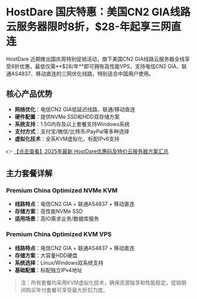 # HostDare 国庆特惠：美国CN2 GIA线路云服务器限时8折，$28-年起享三网直连

HostDare 近期推出国庆周特别促销活动，旗下美国CN2 GIA线路云服务器全线享受8折优惠。最低仅需**$28/年**即可拥有高性能VPS，支持电信CN2 GIA、联通AS4837、移动直连的三网优化线路，特别适合中国用户使用。

## 核心产品优势
- **网络优化**：电信CN2 GIA低延迟线路，联通/移动直连
- **硬件配置**：提供NVMe SSD和HDD双存储方案
- **系统支持**：1.5G内存及以上套餐支持Windows系统
- **支付方式**：支付宝/微信/比特币/PayPal等多种选择
- **虚拟化技术**：全系KVM虚拟化，标配IPv6支持

👉 [【点击查看】2025年最新 HostDare优惠码及特价云服务器方案汇总](https://bit.ly/hostdare)

## 主力套餐详解

### Premium China Optimized NVMe KVM
- **线路特点**：电信CN2 GIA + 联通AS4837 + 移动直连
- **存储方案**：高性能NVMe SSD
- **适用场景**：高IO需求业务/数据库服务

### Premium China Optimized KVM VPS
- **线路特点**：电信CN2 GIA + 联通AS4837 + 移动直连
- **存储方案**：大容量HDD硬盘
- **系统选择**：Linux/Windows双系统支持
- **基础配置**：标配独立IPv4地址

> 注：所有套餐均采用KVM虚拟化技术，确保资源独享和性能稳定。促销期间购买年付套餐可享受最大折扣力度。
